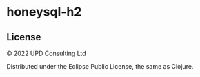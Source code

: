 # honeysql-h2

## License

© 2022 UPD Consulting Ltd

Distributed under the Eclipse Public License, the same as Clojure.
